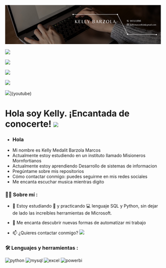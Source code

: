 <div id="header" align="center">
  <img decoding="async" src="https://raw.githubusercontent.com/kellybarzola/kellyB/main/Banner%20para%20Linkedin%20Personal%20Minimalista%20Neutral.png" width="800"/>
</div>

[![](https://img.shields.io/badge/Facebook-1877F2?style=for-the-badge&logo=facebook&logoColor=white)](https://www.facebook.com/profile.php?id=100007601775089&mibextid=ZbWKwL)

[![](https://img.shields.io/badge/Instagram-E4405F?style=for-the-badge&logo=instagram&logoColor=white)](https://www.instagram.com/)

[![](https://img.shields.io/badge/TikTok-000000?style=for-the-badge&logo=tiktok&logoColor=white)](https://www.tiktok.com/@kelly_2oo5?_t=8lrdP0InIMI&_r=1)

[![](https://img.shields.io/badge/WhatsApp-25D366?style=for-the-badge&logo=WhatsApp&logoColor=white)](https://wa.link/8pq2ku)

[![](https://img.shields.io/badge/YouTube-red?style=for-the-badge&logo=youtube&logoColor=white)](https://www.youtube.com/channel/UCr6HdsNDgddt6rDGDdNaIpA)](youtube)

<h1>
  Hola soy Kelly. ¡Encantada de conocerte!
  <img decoding="async" src="https://media.giphy.com/media/hvRJCLFzcasrR4ia7z/giphy.gif" width="30px"/>
</h1>

*  ### Hola
*  Mi nombre es Kelly Medalit Barzola Marcos 
* Actualmente estoy estudiendo en un instituto llamado Misioneros Mornfortianos
* Actualmente estoy aprendiendo Desarrollo de sistemas de informacion
* Pregúntame sobre mis repositorios
* Cómo contactar conmigo: puedes seguirme en mis redes sociales
* Me encanta escuchar musica mientras digito

 <div id="header" align="left">

### :woman_technologist: Sobre mí :

* :seedling: Estoy estudiando :blue_book: y practicando :computer: lenguaje SQL y Python, sin dejar de lado las increíbles herramientas de Microsoft.

* :heartbeat: Me encanta descubrir nuevas formas de automatizar mi trabajo

* :mailbox: ¿Quieres contactar conmigo?  [![](https://img.shields.io/badge/WhatsApp-25D366?style=for-the-badge&logo=WhatsApp&logoColor=white)](https://wa.link/8pq2ku)

### :hammer_and_wrench: Lenguajes y herramientas :

<div id="header" align="left">
    <img decoding="async" src="https://img.shields.io/badge/Python-3776AB?style=for-the-badge&logo=python&logoColor=white" alt="python"/>
  </a>
    <img decoding="async" src="https://img.shields.io/badge/MySQL-6DB33F?style=for-the-badge&logo=mysql&logoColor=white" alt="mysql"/>
  </a>
 <img decoding="async" src="https://img.shields.io/badge/Microsoft_Excel-217346?style=for-the-badge&logo=microsoft-excel&logoColor=white" alt="excel"/>
  </a>
 <img decoding="async" src="https://img.shields.io/badge/Power_BI-FFBE00?style=for-the-badge&logo=Power-BI&logoColor=white" alt="powerbi"/>
  </a>

</div>
